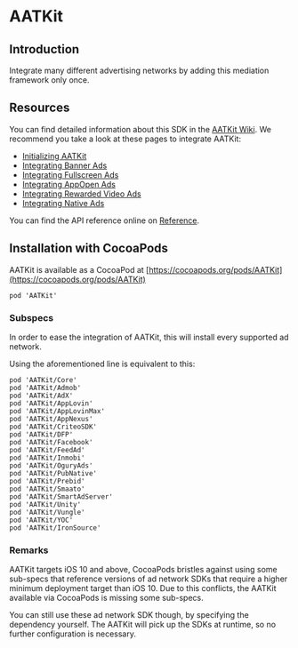 # AATKit

## Introduction

Integrate many different advertising networks by adding this mediation
framework only once.

## Resources

You can find detailed information about this SDK in the
[AATKit Wiki](https://bitbucket.org/addapptr/aatkit-ios/wiki/Documentation).
We recommend you take a look at these pages to integrate AATKit:

* [Initializing AATKit](https://aatkit.gitbook.io/ios-integration/start/initialization)
* [Integrating Banner Ads](https://aatkit.gitbook.io/ios-integration/formats/banner)
* [Integrating Fullscreen Ads](https://aatkit.gitbook.io/ios-integration/formats/fullscreen-interstitial)
* [Integrating AppOpen Ads](https://aatkit.gitbook.io/ios-integration/formats/appopen-google)
* [Integrating Rewarded Video Ads](https://aatkit.gitbook.io/ios-integration/formats/rewarded-video)
* [Integrating Native Ads](https://aatkit.gitbook.io/ios-integration/formats/native-ad)

You can find the API reference online on [Reference](https://aatkit.gitbook.io/ios-integration/other/reference).

## Installation with CocoaPods

AATKit is available as a CocoaPod at [https://cocoapods.org/pods/AATKit](https://cocoapods.org/pods/AATKit)

    pod 'AATKit'

### Subspecs

In order to ease the integration of AATKit, this will install every
supported ad network. 

Using the aforementioned line is equivalent to this:

    pod 'AATKit/Core'
    pod 'AATKit/Admob'
    pod 'AATKit/AdX'
    pod 'AATKit/AppLovin'
    pod 'AATKit/AppLovinMax'
    pod 'AATKit/AppNexus'
    pod 'AATKit/CriteoSDK'
    pod 'AATKit/DFP'
    pod 'AATKit/Facebook'
    pod 'AATKit/FeedAd'
    pod 'AATKit/Inmobi'
    pod 'AATKit/OguryAds'
    pod 'AATKit/PubNative'
    pod 'AATKit/Prebid'
    pod 'AATKit/Smaato'
    pod 'AATKit/SmartAdServer'
    pod 'AATKit/Unity'
    pod 'AATKit/Vungle'
    pod 'AATKit/YOC'
    pod 'AATKit/IronSource'



### Remarks
AATKit targets iOS 10 and above, CocoaPods bristles against using some sub-specs
that reference versions of ad network SDKs that require a higher minimum deployment target
than iOS 10. Due to this conflicts, the AATKit available via CocoaPods is missing some sub-specs.

You can still use these ad network SDK though, by specifying the dependency yourself. The AATKit will
pick up the SDKs at runtime, so no further configuration is necessary.
